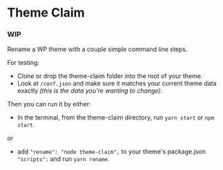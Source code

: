 # Theme Claim

### WIP
Rename a WP theme with a couple simple command line steps.

For testing:
* Clone or drop the theme-claim folder into the root of your theme. 
* Look at `/conf.json` and make sure it matches your current theme data exactly _(this is the data you're wanting to change)_.

Then you can run it by either:
* In the terminal, from the theme-claim directory, run `yarn start` or `npm start`.

or 

* add `"rename": "node theme-claim",` to your theme's package.json `"scripts":` and run `yarn rename`.
